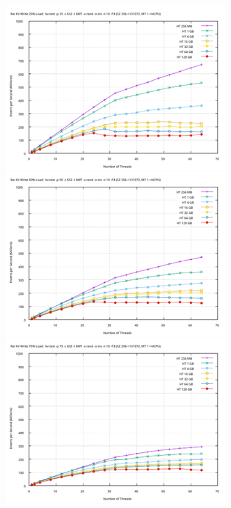 ![mt_scale_write_25](mt_scale_write_25.svg)
![mt_scale_write_50](mt_scale_write_50.svg)
![mt_scale_write_75](mt_scale_write_75.svg)

